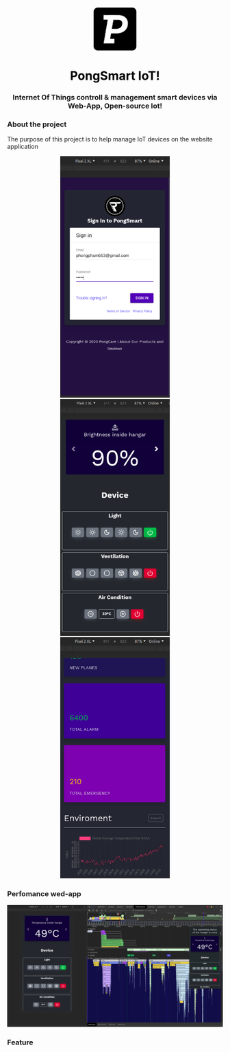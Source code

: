 <p align="center">
  <a href="https://getbootstrap.com/">
    <img src="assets/logo/logo.png" alt="Bootstrap logo" width="100">
  </a>
</p>
<h1 align="center" style="color: black;" >PongSmart IoT!</h1>
<h3 align="center">
  Internet Of Things controll & management smart devices via Web-App, Open-source Iot! 
</h3>

### About the project

The purpose of this project is to help manage IoT devices on the website application

<p align="center">
  <img src="images/signin.png" width="256" hspace="4">
  <img src="images/home.png" width="256" hspace="4">
  <img src="images/statistical.png" width="256" hspace="4">
</p>

### Perfomance wed-app 

<div align=center>
  <img src="images/webApp.png">
</div>

### Feature
